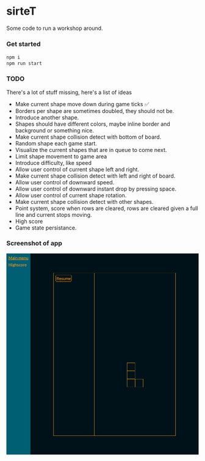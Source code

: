 # sirteT

Some code to run a workshop around.

### Get started
```
npm i
npm run start
```

### TODO

There's a lot of stuff missing, here's a list of ideas

* Make current shape move down during game ticks ✅
* Borders per shape are sometimes doubled, they should not be.
* Introduce another shape.
* Shapes should have different colors, maybe inline border and background or something nice.
* Make current shape collision detect with bottom of board.
* Random shape each game start.
* Visualize the current shapes that are in queue to come next.
* Limit shape movement to game area
* Introduce difficulty, like speed
* Allow user control of current shape left and right.
* Make current shape collision detect with left and right of board.
* Allow user control of downward speed.
* Allow user control of downward instant drop by pressing space.
* Allow user control of current shape rotation.
* Make current shape collision detect with other shapes.
* Point system, score when rows are cleared, rows are cleared given a full line and current stops moving.
* High score
* Game state persistance.


### Screenshot of app

![screenshot](screenshot.png "Screenshot of app")


